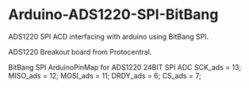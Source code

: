# Arduino-ADS1220-SPI-BitBang
ADS1220 SPI ACD interfacing with arduino using BitBang SPI.

ADS1220 Breakout board from Protocentral.

BitBang SPI ArduinoPinMap for ADS1220 24BIT SPI ADC
SCK_ads = 13;
MISO_ads = 12;
MOSI_ads = 11;
DRDY_ads = 6;
CS_ads =   7;
